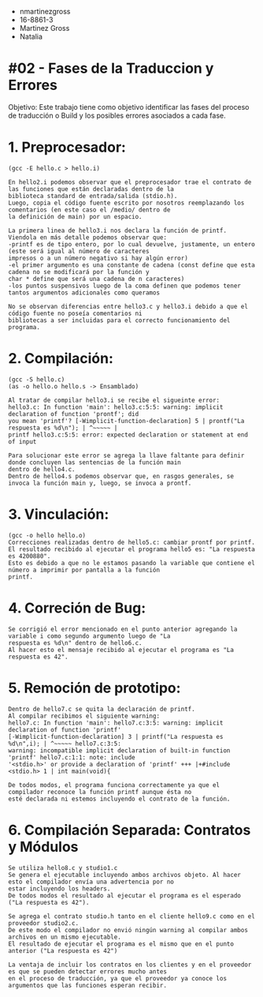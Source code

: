 - nmartinezgross
- 16-8861-3
- Martinez Gross
- Natalia
	
# #02 - Fases de la Traduccion y Errores
   Objetivo: 
   Este trabajo tiene como objetivo identificar las fases del proceso de traducción o
   Build y los posibles errores asociados a cada fase.  
      
# 1. Preprocesador:
	(gcc -E hello.c > hello.i)

	En hello2.i podemos observar que el preprocesador trae el contrato de las funciones que están declaradas dentro de la 
	biblioteca standard de entrada/salida (stdio.h).
	Luego, copia el código fuente escrito por nosotros reemplazando los comentarios (en este caso el /medio/ dentro de 
	la definición de main) por un espacio.

	La primera linea de hello3.i nos declara la función de printf. Viendola en más detalle podemos observar que:
	-printf es de tipo entero, por lo cual devuelve, justamente, un entero (este será igual al número de caracteres 
	impresos o a un número negativo si hay algún error)
	-el primer argumento es una constante de cadena (const define que esta cadena no se modificará por la función y 
	char * define que será una cadena de n caracteres)
	-los puntos suspensivos luego de la coma definen que podemos tener tantos argumentos adicionales como queramos

	No se observan diferencias entre hello3.c y hello3.i debido a que el código fuente no poseía comentarios ni 
	bibliotecas a ser incluidas para el correcto funcionamiento del programa.
	


# 2. Compilación:
	(gcc -S hello.c)
	(as -o hello.o hello.s -> Ensamblado)

	Al tratar de compilar hello3.i se recibe el sigueinte error:
	hello3.c: In function 'main': hello3.c:5:5: warning: implicit declaration of function 'prontf'; did
	you mean 'printf'? [-Wimplicit-function-declaration] 5 | prontf("La respuesta es %d\n"); | ^~~~~~ |
	printf hello3.c:5:5: error: expected declaration or statement at end of input

	Para solucionar este error se agrega la llave faltante para definir donde concluyen las sentencias de la función main 
	dentro de hello4.c.
	Dentro de hello4.s podemos observar que, en rasgos generales, se invoca la función main y, luego, se invoca a prontf.
	

# 3. Vinculación:
	(gcc -o hello hello.o)
	Correcciones realizadas dentro de hello5.c: cambiar prontf por printf.
	El resultado recibido al ejecutar el programa hello5 es: "La respuesta es 4200880".
	Esto es debido a que no le estamos pasando la variable que contiene el número a imprimir por pantalla a la función 
	printf.



# 4. Correción de Bug:
	Se corrigió el error mencionado en el punto anterior agregando la variable i como segundo argumento luego de "La 
	respuesta es %d\n" dentro de hello6.c.
	Al hacer esto el mensaje recibido al ejecutar el programa es "La respuesta es 42".



# 5. Remoción de prototipo:
	Dentro de hello7.c se quita la declaración de printf.
	Al compilar recibimos el siguiente warning: 
	hello7.c: In function 'main': hello7.c:3:5: warning: implicit declaration of function 'printf' 
	[-Wimplicit-function-declaration] 3 | printf("La respuesta es %d\n",i); | ^~~~~~ hello7.c:3:5:
	warning: incompatible implicit declaration of built-in function 'printf' hello7.c:1:1: note: include
	'<stdio.h>' or provide a declaration of 'printf' +++ |+#include <stdio.h> 1 | int main(void){

	De todos modos, el programa funciona correctamente ya que el compilador reconoce la función printf aunque ésta no 
	esté declarada ni estemos incluyendo el contrato de la función.



# 6. Compilación Separada: Contratos y Módulos
	
	Se utiliza hello8.c y studio1.c
	Se genera el ejecutable incluyendo ambos archivos objeto. Al hacer esto el compilador envía una advertencia por no 
	estar incluyendo los headers.
	De todos modos el resultado al ejecutar el programa es el esperado ("La respuesta es 42").

	Se agrega el contrato studio.h tanto en el cliente hello9.c como en el proveedor studio2.c.
	De este modo el compilador no envió ningún warning al compilar ambos archivos en un mismo ejecutable.
	El resultado de ejecutar el programa es el mismo que en el punto anterior ("La respuesta es 42")

	La ventaja de incluir los contratos en los clientes y en el proveedor es que se pueden detectar errores mucho antes 
	en el proceso de traducción, ya que el proveedor ya conoce los argumentos que las funciones esperan recibir.
